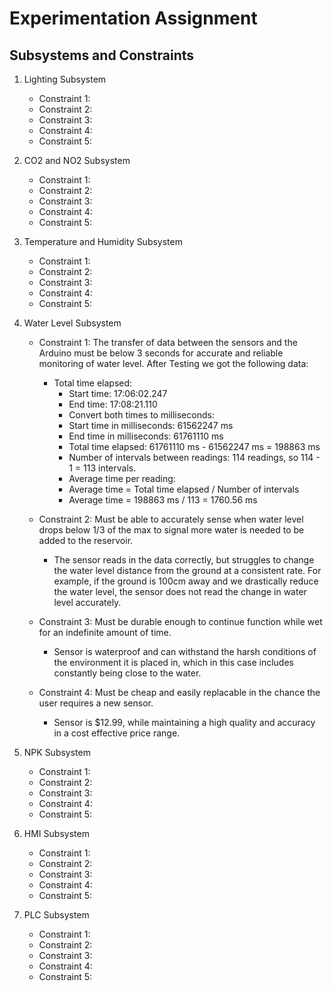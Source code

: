 # Experimentation Assignment

## Subsystems and Constraints

1. Lighting Subsystem
   - Constraint 1:
   - Constraint 2:
   - Constraint 3:
   - Constraint 4:
   - Constraint 5:

2. CO2 and NO2 Subsystem
   - Constraint 1:
   - Constraint 2:
   - Constraint 3:
   - Constraint 4:
   - Constraint 5:

3. Temperature and Humidity Subsystem
   - Constraint 1:
   - Constraint 2:
   - Constraint 3:
   - Constraint 4:
   - Constraint 5:

4. Water Level Subsystem
   - Constraint 1:  The transfer of data between the sensors and the Arduino must be below 3 seconds for accurate and reliable monitoring of water level. After Testing we got the following data:
        - Total time elapsed:
             - Start time: 17:06:02.247
             - End time: 17:08:21.110
             - Convert both times to milliseconds:
             - Start time in milliseconds: 61562247 ms
             - End time in milliseconds: 61761110 ms
             - Total time elapsed: 61761110 ms - 61562247 ms = 198863 ms
             - Number of intervals between readings: 114 readings, so 114 - 1 = 113 intervals.
             - Average time per reading:
             - Average time = Total time elapsed / Number of intervals
             - Average time = 198863 ms / 113 = 1760.56 ms

   - Constraint 2: Must be able to accurately sense when water level drops below 1/3 of the max to signal more water is needed to be added to the reservoir.
        - The sensor reads in the data correctly, but struggles to change the water level distance from the ground at a consistent rate. For example, if the ground is 100cm away and we drastically reduce the water level, the sensor does not read the change in water level accurately.

   - Constraint 3: Must be durable enough to continue function while wet for an indefinite amount of time.
        - Sensor is waterproof and can withstand the harsh conditions of the environment it is placed in, which in this case includes constantly being close to the water.

   - Constraint 4: Must be cheap and easily replacable in the chance the user requires a new sensor.
        - Sensor is $12.99, while maintaining a high quality and accuracy in a cost effective price range.

5. NPK Subsystem
   - Constraint 1:
   - Constraint 2:
   - Constraint 3:
   - Constraint 4:
   - Constraint 5:

6. HMI Subsystem
   - Constraint 1:
   - Constraint 2:
   - Constraint 3:
   - Constraint 4:
   - Constraint 5:

7. PLC Subsystem
   - Constraint 1:
   - Constraint 2:
   - Constraint 3:
   - Constraint 4:
   - Constraint 5:
